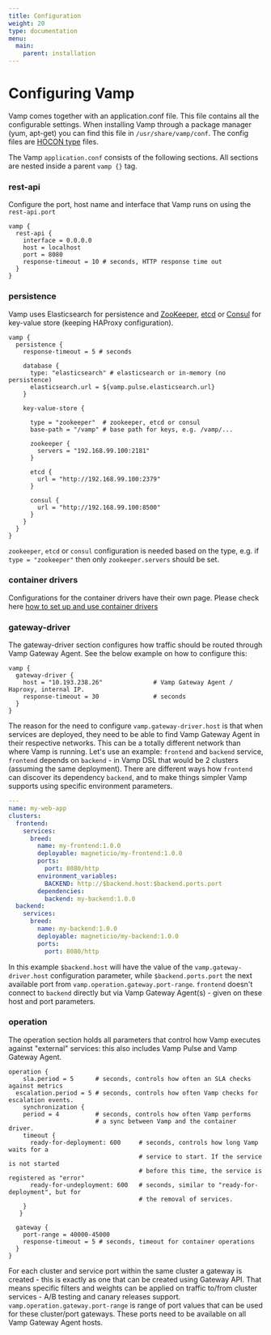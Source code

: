 ```yaml
---
title: Configuration
weight: 20
type: documentation
menu:
  main:
    parent: installation
---
```


# Configuring Vamp

Vamp comes together with an application.conf file. This file contains all the configurable settings. When installing Vamp through a package manager (yum, apt-get) you can find this file in `/usr/share/vamp/conf`. The config files are [HOCON type](https://github.com/typesafehub/config) files.

The Vamp `application.conf` consists of the following sections. All sections are nested inside a parent `vamp {}` tag.

### rest-api
Configure the port, host name and interface that Vamp runs on using the `rest-api.port` 

```
vamp {
  rest-api {
    interface = 0.0.0.0
    host = localhost
    port = 8080
    response-timeout = 10 # seconds, HTTP response time out
  }
}    
``` 


### persistence

Vamp uses Elasticsearch for persistence and [ZooKeeper](https://zookeeper.apache.org/), [etcd](https://coreos.com/etcd/docs/latest/) or [Consul](https://www.consul.io/) for key-value store (keeping HAProxy configuration). 

```hocon
vamp {
  persistence {
    response-timeout = 5 # seconds

    database {
      type: "elasticsearch" # elasticsearch or in-memory (no persistence)
      elasticsearch.url = ${vamp.pulse.elasticsearch.url}
    }

    key-value-store {
    
      type = "zookeeper"  # zookeeper, etcd or consul
      base-path = "/vamp" # base path for keys, e.g. /vamp/...

      zookeeper {
        servers = "192.168.99.100:2181"
      }

      etcd {
        url = "http://192.168.99.100:2379"
      }

      consul {
        url = "http://192.168.99.100:8500"
      }
    }
  }
}
```

`zookeeper`, `etcd` or `consul` configuration is needed based on the type, e.g. if `type = "zookeeper"` then only `zookeeper.servers` should be set.

### container drivers

Configurations for the container drivers have their own page. Please check here [how to set up and use container drivers](/documentation/installation/container_drivers/)

### gateway-driver

The gateway-driver section configures how traffic should be routed through Vamp Gateway Agent. See the below example on how to configure this:

```hocon
vamp {
  gateway-driver {
    host = "10.193.238.26"              # Vamp Gateway Agent / Haproxy, internal IP.
    response-timeout = 30               # seconds
  }
}  
``` 

The reason for the need to configure `vamp.gateway-driver.host` is that when services are deployed, they need to be able to find Vamp Gateway Agent in their respective networks. This can be a totally different network than where Vamp is running.
Let's use an example: `frontend` and `backend` service, `frontend` depends on `backend` - in Vamp DSL that would be 2 clusters (assuming the same deployment).
There are different ways how `frontend` can discover its dependency `backend`, and to make things simpler Vamp supports using specific environment parameters.
 
```yaml
---
name: my-web-app
clusters:
  frontend:
    services:
      breed:
        name: my-frontend:1.0.0
        deployable: magneticio/my-frontend:1.0.0
        ports:
          port: 8080/http
        environment_variables:
          BACKEND: http://$backend.host:$backend.ports.port
        dependencies:
          backend: my-backend:1.0.0
  backend:
    services:
      breed:
        name: my-backend:1.0.0
        deployable: magneticio/my-backend:1.0.0
        ports:
          port: 8080/http

```
In this example `$backend.host` will have the value of the `vamp.gateway-driver.host` configuration parameter, while `$backend.ports.port` the next available port from `vamp.operation.gateway.port-range`.
`frontend` doesn't connect to `backend` directly but via Vamp Gateway Agent(s) - given on these host and port parameters.

### operation

The operation section holds all parameters that control how Vamp executes against "external" services: this also includes Vamp Pulse and Vamp Gateway Agent.

```hocon
operation {
	sla.period = 5      # seconds, controls how often an SLA checks against metrics
  escalation.period = 5 # seconds, controls how often Vamp checks for escalation events.
	synchronization {
    period = 4          # seconds, controls how often Vamp performs 
                        # a sync between Vamp and the container driver.
    timeout {
      ready-for-deployment: 600	    # seconds, controls how long Vamp waits for a 
                                    # service to start. If the service is not started 
                                    # before this time, the service is registered as "error"
      ready-for-undeployment: 600 	# seconds, similar to "ready-for-deployment", but for
                                    # the removal of services.
    }
   }
  
  gateway {
    port-range = 40000-45000
    response-timeout = 5 # seconds, timeout for container operations
  }
}
```  

For each cluster and service port within the same cluster a gateway is created - this is exactly as one that can be created using Gateway API.
That means specific filters and weights can be applied on traffic to/from cluster services - A/B testing and canary releases support.
`vamp.operation.gateway.port-range` is range of port values that can be used for these cluster/port gateways. 
These ports need to be available on all Vamp Gateway Agent hosts.
